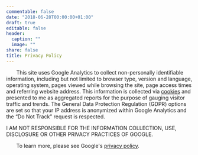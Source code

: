 ```yaml
---
commentable: false
date: "2018-06-28T00:00:00+01:00"
draft: true
editable: false
header:
  caption: ""
  image: ""
share: false
title: Privacy Policy
---
```


&nbsp;&nbsp;&nbsp;&nbsp;&nbsp;&nbsp; This site uses Google Analytics to collect non-personally identifiable information, including but not limited to browser type, version and language, operating system, pages viewed while browsing the site, page access times and referring website address. This information is collected via [cookies](https://www.cookiesandyou.com/) and presented to me as aggregated reports for the purpose of gauging visitor traffic and trends. The General Data Protection Regulation (GDPR) options are set so that your IP address is anonymized within Google Analytics and the “Do Not Track” request is respected.

I AM NOT RESPONSIBLE FOR THE INFORMATION COLLECTION, USE, DISCLOSURE OR OTHER PRIVACY PRACTICES OF GOOGLE. 

&nbsp;&nbsp;&nbsp;&nbsp;&nbsp;&nbsp; To learn more, please see Google's [privacy policy](https://policies.google.com/privacy?hl=en-US).